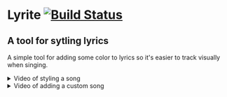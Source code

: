 # Lyrite [![Build Status](https://travis-ci.org/kevinkace/lyrite.svg?branch=master)](https://travis-ci.org/kevinkace/lyrite)
## A tool for sytling lyrics

A simple tool for adding some color to lyrics so it's easier to track visually when singing.

<details>
<summary>
Video of styling a song
</summary>

![demo](https://rawgit.com/kevinkace/lyrite/master/demo-SLTS.gif)

</details>

<details>
<summary>
Video of adding a custom song
</summary>

![demo](https://rawgit.com/kevinkace/lyrite/master/demo-custom.gif)

</details>
